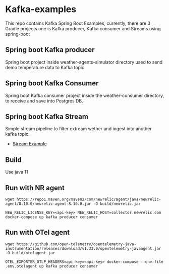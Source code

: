 # Kafka-examples
This repo contains Kafka Spring Boot Examples, currently, there are 3 Gradle projects one is Kafka producer, Kafka consumer and Streams using spring-boot
## Spring boot Kafka producer
Spring boot project inside weather-agents-simulator directory used to send demo temperature data to Kafka topic
## Spring boot Kafka Consumer
Spring boot Kafka consumer project inside the weather-consumer directory, to receive and save into Postgres DB.
## Spring boot Kafka Stream
Simple stream pipeline to filter extream wether and ingest into another kafka topic.
* [Stream Example](https://github.com/sheelprabhakar/kafka-examples/tree/main/weather-kafka-stream)

## Build

Use java 11

## Run with NR agent

    wget https://repo1.maven.org/maven2/com/newrelic/agent/java/newrelic-agent/8.10.0/newrelic-agent-8.10.0.jar -O build/newrelic.jar

    NEW_RELIC_LICENSE_KEY=<api-key> NEW_RELIC_HOST=collector.newrelic.com docker-compose up kafka producer consumer

## Run with OTel agent

    wget https://github.com/open-telemetry/opentelemetry-java-instrumentation/releases/download/v1.33.0/opentelemetry-javaagent.jar -O build/otelagent.jar

    OTEL_EXPORTER_OTLP_HEADERS=api-key=<api-key> docker-compose --env-file .env.otelagent up kafka producer consumer